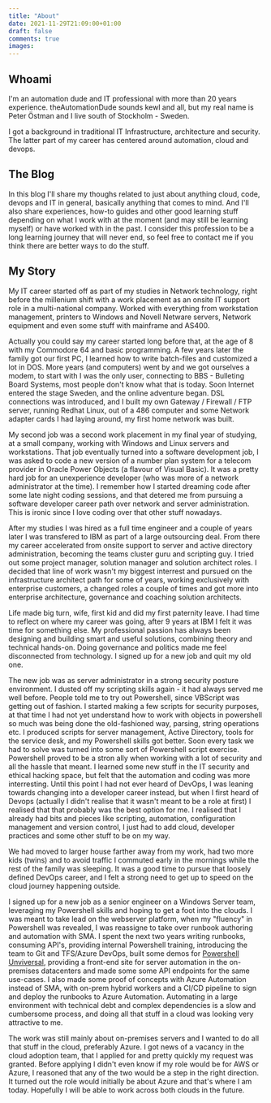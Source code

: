 ```yaml
---
title: "About"
date: 2021-11-29T21:09:00+01:00
draft: false
comments: true
images:
---
```


## Whoami
I'm an automation dude and IT professional with more than 20 years experience. theAutomationDude sounds kewl and all, but my real name is Peter Östman and I live south of Stockholm - Sweden.

I got a background in traditional IT Infrastructure, architecture and security. The latter part of my career has centered around automation, cloud and devops. 

## The Blog
In this blog I'll share my thoughs related to just about anything cloud, code, devops and IT in general, basically anything that comes to mind. And I'll also share experiences, how-to guides and other good learning stuff depending on what I work with at the moment (and may still be learning myself) or have worked with in the past. I consider this profession to be a long learning journey that will never end, so feel free to contact me if you think there are better ways to do the stuff.

## My Story

My IT career started off as part of my studies in Network technology, right before the millenium shift with a work placement as an onsite IT support role in a multi-national company. Worked with everything from workstation management, printers to Windows and Novell Netware servers, Network equipment and even some stuff with mainframe and AS400. 

Actually you could say my career started long before that, at the age of 8 with my Commodore 64 and basic programming. A few years later the family got our first PC, I learned how to write batch-files and customized a lot in DOS. More years (and computers) went by and we got ourselves a modem, to start with I was the only user, connecting to BBS - Bulleting Board Systems, most people don't know what that is today. Soon Internet entered the stage Sweden, and the online adventure began. DSL connections was introduced, and I built my own Gateway / Firewall / FTP server, running Redhat Linux, out of a 486 computer and some Network adapter cards I had laying around, my first home network was built.

My second job was a second work placement in my final year of studying, at a small company, working with Windows and Linux servers and workstations. That job eventually turned into a software development job, I was asked to code a new version of a number plan system for a telecom provider in Oracle Power Objects (a flavour of Visual Basic). It was a pretty hard job for an unexperience developer (who was more of a network administrator at the time). I remember how I started dreaming code after some late night coding sessions, and that detered me from pursuing a software developer career path over network and server administration. This is ironic since I love coding over that other stuff nowadays.

After my studies I was hired as a full time engineer and a couple of years later I was transfered to IBM as part of a large outsourcing deal. From there my career accelerated from onsite support to server and active directory administration, becoming the teams cluster guru and scripting guy. I tried out some project manager, solution manager and solution architect roles. I decided that line of work wasn't my biggest interrest and pursued on the infrastructure architect path for some of years, working exclusively with enterprise customers, a changed roles a couple of times and got more into enterprise architecture, governance and coaching solution architects.

Life made big turn, wife, first kid and did my first paternity leave. I had time to reflect on where my career was going, after 9 years at IBM I felt it was time for something else. My professional passion has always been designing and building smart and useful solutions, combining theory and technical hands-on. Doing governance and politics made me feel disconnected from technology. I signed up for a new job and quit my old one.

The new job was as server administrator in a strong security posture environment.  I dusted off my scripting skills again - it had always served me well before. People told me to try out Powershell, since VBScript was getting out of fashion. I started making a few scripts for security purposes, at that time I had not yet understand how to work with objects in powershell so much was being done the old-fashioned way, parsing, string operations etc. I produced scripts for server management, Active Directory, tools for the service desk, and my Powershell skills got better. Soon every task we had to solve was turned into some sort of Powershell script exercise. Powershell proved to be a stron ally when working with a lot of security and all the hassle that meant. I learned some new stuff in the IT security and ethical hacking space, but felt that the automation and coding was more interresting. Until this point I had not ever heard of DevOps, I was leaning towards changing into a developer career instead, but when I first heard of Devops (actually I didn't realise that it wasn't meant to be a role at first) I realised that that probably was the best option for me. I realised that I already had bits and pieces like scripting, automation, configuration management and version control, I just had to add cloud, developer practices and some other stuff to be on my way.

We had moved to larger house farther away from my work, had two more kids (twins) and to avoid traffic I commuted early in the mornings while the rest of the family was sleeping. It was a good time to pursue that loosely defined DevOps career, and I felt a strong need to get up to speed on the cloud journey happening outside.

I signed up for a new job as a senior engineer on a Windows Server team, leveraging my Powershell skills and hoping to get a foot into the clouds. I was meant to take lead on the webserver platform, when my "fluency" in Powershell was revealed, I was reassigne to take over runbook authoring and automation with SMA. I spent the next two years writing runbooks, consuming API's, providing internal Powershell training, introducing the team to Git and TFS/Azure DevOps, built some demos for [Powershell Unviversal](https://ironmansoftware.com/powershell-universal/), providing a front-end site for server automation in the on-premises datacenters and made some some API endpoints for the same use-cases. I also made some proof of concepts with Azure Automation instead of SMA, with on-prem hybrid workers and a CI/CD pipeline to sign and deploy the runbooks to Azure Automation. Automating in a large environment with technical debt and complex dependencies is a slow and cumbersome process, and doing all that stuff in a cloud was looking very attractive to me. 

The work was still mainly about on-premises servers and I wanted to do all that stuff in the cloud, preferably Azure. I got news of a vacancy in the cloud adoption team, that I applied for and pretty quickly my request was granted. Before applying I didn't even know if my role would be for AWS or Azure, I reasoned that any of the two would be a step in the right direction. It turned out the role would initially be about Azure and that's where I am today. Hopefully I will be able to work across both clouds in the future.



